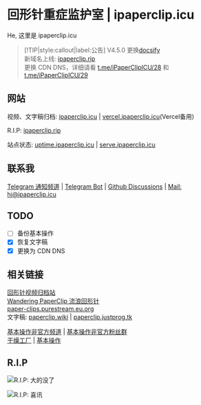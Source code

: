 # 回形针重症监护室 | ipaperclip.icu

He, 这里是 ipaperclip.icu

> [!TIP|style:callout|label:公告]
V4.5.0 更换[docsify](https://docsify.js.org/)  
新域名上线: [ipaperclip.rip](https://ipaperclip.rip/)  
更换 CDN DNS，详细请看 [t.me/iPaperClipICU/28](https://t.me/iPaperClipICU/28) 和 [t.me/iPaperClipICU/29](https://t.me/iPaperClipICU/29)

## 网站<!-- {docsify-ignore} -->

视频、文字稿归档: [ipaperclip.icu](https://ipaperclip.icu/) | [vercel.ipaperclip.icu](https://vercel.ipaperclip.icu/)(Vercel备用)

R.I.P: [ipaperclip.rip](https://ipaperclip.rip/)

站点状态: [uptime.ipaperclip.icu](https://uptime.ipaperclip.icu/) | [serve.ipaperclip.icu](https://serve.ipaperclip.icu/)

## 联系我<!-- {docsify-ignore} -->

[Telegram 通知频道](https://t.me/iPaperClipICU) | [Telegram Bot](https://t.me/ipaperclipIcu_Bot) | [Github Discussions](https://github.com/ipaperclip-icu/ipaperclip.icu/discussions) | <a href="mailto:hi@ipaperclip.icu">Mail: hi@ipaperclip.icu</a>

## TODO<!-- {docsify-ignore} -->

- [ ] 备份基本操作
- [X] 恢复文字稿
- [X] 更换为 CDN DNS

## 相关链接<!-- {docsify-ignore} -->

[回形针视频归档站](https://www.paperclip.tk/)  
[Wandering PaperClip 流浪回形针](https://wandering-paperclip.glitch.me/)  
[paper-clips.purestream.eu.org](https://paper-clips.purestream.eu.org/)  
文字稿: [paperclip.wiki](https://paperclip.wiki/) | [paperclip.justprog.tk](https://paperclip.justprog.tk/)

[基本操作非官方频道](https://t.me/paperclipfans) | [基本操作非官方粉丝群](https://t.me/paperclipfans)  
[干燥工厂](https://shop362189133.taobao.com/) | [基本操作](https://jibencaozuo.com/)

## R.I.P<!-- {docsify-ignore} -->

![R.I.P: 大的没了](https://file.hsyhx.top/iPaperClipICU/web/assets/image/RIP/rip1.png?imageMogr2/format/avif)

![R.I.P: 喜讯](https://file.hsyhx.top/iPaperClipICU/web/assets/image/RIP/rip2.jpg?imageMogr2/format/avif)
